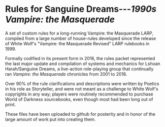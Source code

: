 # Rules for Sanguine Dreams---*1990s Vampire: the Masquerade*
A set of custom rules for a long-running Vampire: the Masquerade LARP, compiled from a large 
number of house-rules developed since the release of White Wolf's "Vampire: the Masquerade 
Revised" LARP rulebooks in 1999.

Formally codified in its present form in 2016, the rules packet represented the last major 
update and compilation of systems and mechanics for Lshoan Harah/Sanguine Dreams, a live-action 
role-playing group that continually ran *Vampire: the Masquerade* chronicles from 2001 to 2018.

Over 90% of the rule clarifications and descriptions were written by Poetics in his role as 
Storyteller, and were not meant as a challenge to White Wolf's copyrights in any way; players 
were routinely recommended to purchase World of Darkness sourcebooks, even though most had been 
long out of print.

These files have been uploaded to github for posterity and in honor of the large amount of work 
put into creating them.
